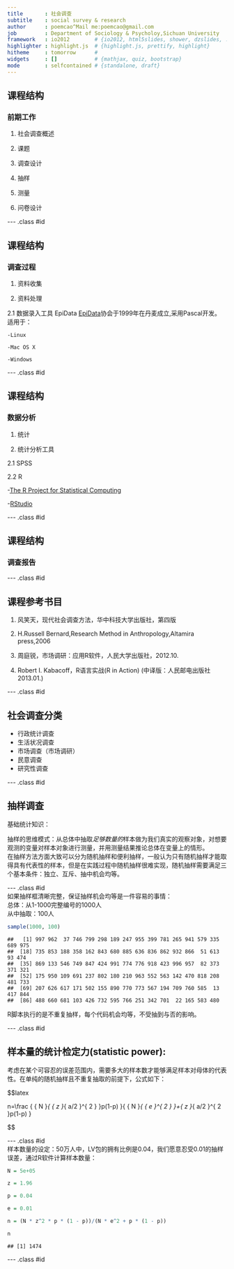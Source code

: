 ```yaml
---
title       : 社会调查
subtitle    : social survey & research
author      : poemcao^Mail me:poemcao@gmail.com
job         : Department of Sociology & Psycholoy,Sichuan University
framework   : io2012        # {io2012, html5slides, shower, dzslides, ...}
highlighter : highlight.js  # {highlight.js, prettify, highlight}
hitheme     : tomorrow      # 
widgets     : []            # {mathjax, quiz, bootstrap}
mode        : selfcontained # {standalone, draft}
---
```


## 课程结构

### 前期工作

1. 社会调查概述

2. 课题
 
3. 调查设计
 
4. 抽样

5. 测量
 
6. 问卷设计
 


--- .class #id 
## 课程结构

### 调查过程

1. 资料收集

2. 资料处理

2.1 数据录入工具 EpiData
    [EpiData](http://www.epidata.dk/)协会于1999年在丹麦成立,采用Pascal开发。
    适用于：
    
    -Linux
    
    -Mac OS X
    
    -Windows
    

--- .class #id
## 课程结构
### 数据分析

1. 统计

2. 统计分析工具

2.1 SPSS

2.2 R  
  
  -[The R Project for Statistical Computing](http://www.r-project.org/)
  
  -[RStudio](http://www.rstudio.com/)

--- .class #id
## 课程结构
### 调查报告

--- .class #id
## 课程参考书目

1. 风笑天，现代社会调查方法，华中科技大学出版社，第四版

2. H.Russell Bernard,Research Method in Anthropology,Altamira press,2006

3. 周庭锐，市场调研：应用R软件，人民大学出版社，2012.10.

4. Robert I. Kabacoff，R语言实战(R in Action) (中译版：人民邮电出版社 2013.01.)



--- .class #id

## 社会调查分类

* 行政统计调查   
* 生活状况调查   
* 市场调查（市场调研）   
* 民意调查   
* 研究性调查


--- .class #id
## 抽样调查

基础统计知识：

抽样的思维模式：从总体中抽取*足够数量的*样本做为我们真实的观察对象，对想要观测的变量对样本对象进行测量，并用测量结果推论总体在变量上的情形。   
在抽样方法方面大致可以分为随机抽样和便利抽样，一般认为只有随机抽样才能取得具有代表性的样本，但是在实践过程中随机抽样很难实现，随机抽样需要满足三个基本条件：独立、互斥、抽中机会均等。


--- .class #id  
如果抽样框清晰完整，保证抽样机会均等是一件容易的事情：    
总体：从1-1000完整编号的1000人  
从中抽取：100人    


```r
sample(1000, 100)
```

```
##   [1] 997 962  37 746 799 298 189 247 955 399 781 265 941 579 335 689 975
##  [18] 735 853 188 358 162 843 680 885 636 836 862 932 866  51 613  93 474
##  [35] 869 133 546 749 847 424 991 774 776 918 423 996 957  82 373 371 321
##  [52] 175 950 109 691 237 802 180 210 963 552 563 142 470 818 208 481 733
##  [69] 207 626 617 171 502 155 890 770 773 567 194 709 760 585  13 417 844
##  [86] 488 660 681 103 426 732 595 766 251 342 701  22 165 583 480
```


R脚本执行的是不重复抽样，每个代码机会均等，不受抽到与否的影响。    

--- .class #id  

## 样本量的统计检定力(statistic power):
 考虑在某个可容忍的误差范围内，需要多大的样本数才能够满足样本对母体的代表性。在单纯的随机抽样且不重复抽取的前提下，公式如下：     

$$latex
 
n=\frac { { N }_{ { z }_{ a/2 }^{ 2 } }p(1-p) }{ { N }_{ { e }^{ 2 } }+{ z }_{ a/2 }^{ 2 }p(1-p) } 

$$

--- .class #id  
样本数量的设定：50万人中，LV包的拥有比例是0.04，我们愿意忍受0.01的抽样误差，通过R软件计算样本数量：  

```r
N = 5e+05

z = 1.96

p = 0.04

e = 0.01

n = (N * z^2 * p * (1 - p))/(N * e^2 + p * (1 - p))

n
```

```
## [1] 1474
```


--- .class #id






